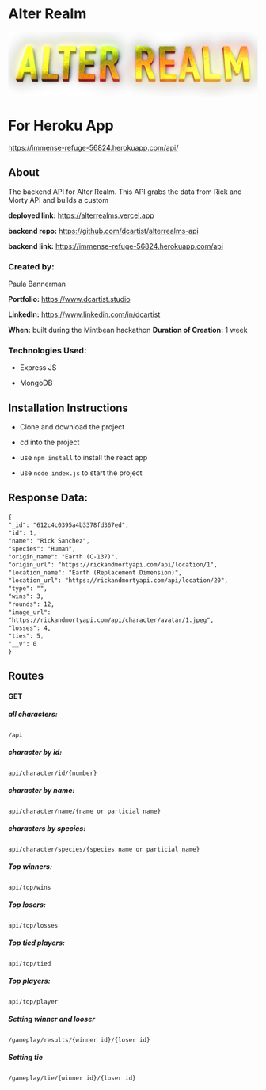

# Alter Realm

![alter realm](alterRealm.png)



# For Heroku App

https://immense-refuge-56824.herokuapp.com/api/



## About

The backend API for Alter Realm. This API grabs the data from Rick and Morty API and builds a custom

**deployed link:** https://alterrealms.vercel.app

**backend repo:** https://github.com/dcartist/alterrealms-api

**backend link:** https://immense-refuge-56824.herokuapp.com/api



### **Created by:** 

Paula Bannerman

**Portfolio:** https://www.dcartist.studio

**LinkedIn:** https://www.linkedin.com/in/dcartist

**When:** built during the Mintbean hackathon
**Duration of Creation:** 1 week

### **Technologies Used:**

- Express JS

- MongoDB

  

## Installation Instructions

- Clone and download the project

- cd into the project 

- use `npm install` to install the react app

- use `node index.js` to start the project

  

## Response Data:

```
{
"_id": "612c4c0395a4b3378fd367ed",
"id": 1,
"name": "Rick Sanchez",
"species": "Human",
"origin_name": "Earth (C-137)",
"origin_url": "https://rickandmortyapi.com/api/location/1",
"location_name": "Earth (Replacement Dimension)",
"location_url": "https://rickandmortyapi.com/api/location/20",
"type": "",
"wins": 3,
"rounds": 12,
"image_url": "https://rickandmortyapi.com/api/character/avatar/1.jpeg",
"losses": 4,
"ties": 5,
"__v": 0
}
```



## Routes

#### GET

##### all characters:

`/api`

##### character by id:

`api/character/id/{number}`

##### character by name:

`api/character/name/{name or particial name}`

##### characters by species:

`api/character/species/{species name or particial name}`

##### Top winners:

`api/top/wins`

##### Top losers:

`api/top/losses`

##### Top tied players:

`api/top/tied`

##### Top players:

`api/top/player`

##### Setting winner and looser

`/gameplay/results/{winner id}/{loser id}`

##### Setting tie

`/gameplay/tie/{winner id}/{loser id}`

